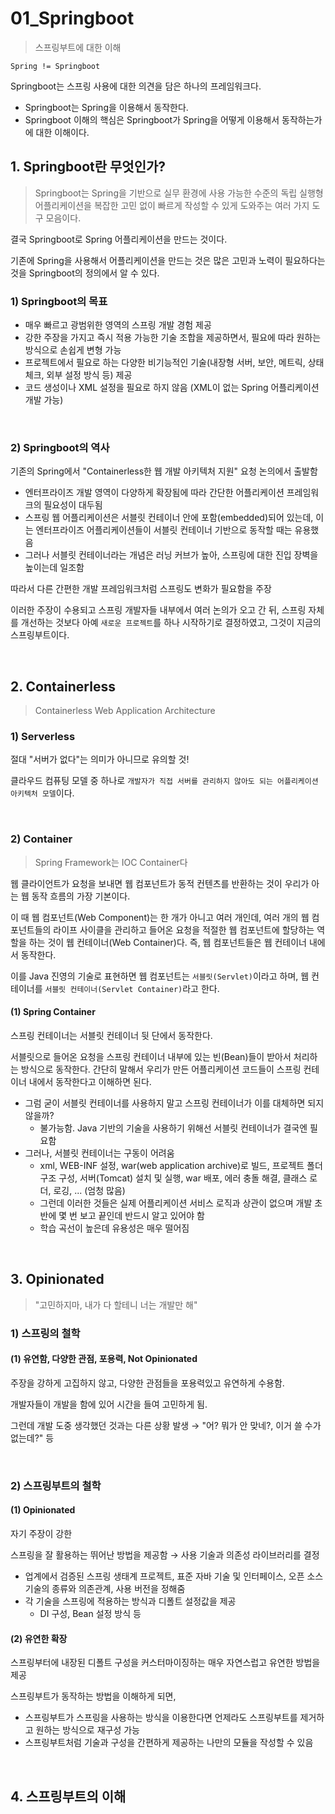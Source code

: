 # 01_Springboot

> 스프링부트에 대한 이해

`Spring != Springboot`

Springboot는 스프링 사용에 대한 의견을 담은 하나의 프레임워크다.

- Springboot는 Spring을 이용해서 동작한다.
- Springboot 이해의 핵심은 Springboot가 Spring을 어떻게 이용해서 동작하는가에 대한 이해이다.

## 1. Springboot란 무엇인가?

> Springboot는 Spring을 기반으로 실무 환경에 사용 가능한 수준의 독립 실행형 어플리케이션을 복잡한 고민 없이 빠르게 작성할 수 있게 도와주는 여러 가지 도구 모음이다.

결국 Springboot로 Spring 어플리케이션을 만드는 것이다.

기존에 Spring을 사용해서 어플리케이션을 만드는 것은 많은 고민과 노력이 필요하다는 것을 Springboot의 정의에서 알 수 있다.

### 1) Springboot의 목표

- 매우 빠르고 광범위한 영역의 스프링 개발 경험 제공
- 강한 주장을 가지고 즉시 적용 가능한 기술 조합을 제공하면서, 필요에 따라 원하는 방식으로 손쉽게 변형 가능
- 프로젝트에서 필요로 하는 다양한 비기능적인 기술(내장형 서버, 보안, 메트릭, 상태 체크, 외부 설정 방식 등) 제공
- 코드 생성이나 XML 설정을 필요로 하지 않음 (XML이 없는 Spring 어플리케이션 개발 가능)

<br>

### 2) Springboot의 역사

기존의 Spring에서 "Containerless한 웹 개발 아키텍처 지원" 요청 논의에서 출발함

- 엔터프라이즈 개발 영역이 다양하게 확장됨에 따라 간단한 어플리케이션 프레임워크의 필요성이 대두됨
- 스프링 웹 어플리케이션은 서블릿 컨테이너 안에 포함(embedded)되어 있는데, 이는 엔터프라이즈 어플리케이션들이 서블릿 컨테이너 기반으로 동작할 때는 유용했음
- 그러나 서블릿 컨테이너라는 개념은 러닝 커브가 높아, 스프링에 대한 진입 장벽을 높이는데 일조함

따라서 다른 간편한 개발 프레임워크처럼 스프링도 변화가 필요함을 주장

이러한 주장이 수용되고 스프링 개발자들 내부에서 여러 논의가 오고 간 뒤, 스프링 자체를 개선하는 것보다 아예 `새로운 프로젝트`를 하나 시작하기로 결정하였고, 그것이 지금의 스프링부트이다.

<br>

## 2. Containerless

> Containerless Web Application Architecture

### 1) Serverless

절대 "서버가 없다"는 의미가 아니므로 유의할 것!

클라우드 컴퓨팅 모델 중 하나로 `개발자가 직접 서버를 관리하지 않아도 되는 어플리케이션 아키텍처 모델`이다.

<br>

### 2) Container

> Spring Framework는 IOC Container다

웹 클라이언트가 요청을 보내면 웹 컴포넌트가 동적 컨텐츠를 반환하는 것이 우리가 아는 웹 동작 흐름의 가장 기본이다.

이 때 웹 컴포넌트(Web Component)는 한 개가 아니고 여러 개인데, 여러 개의 웹 컴포넌트들의 라이프 사이클을 관리하고 들어온 요청을 적절한 웹 컴포넌트에 할당하는 역할을 하는 것이 웹 컨테이너(Web Container)다. 즉, 웹 컴포넌트들은 웹 컨테이너 내에서 동작한다.

이를 Java 진영의 기술로 표현하면  웹 컴포넌트는 `서블릿(Servlet)`이라고 하며, 웹 컨테이너를 `서블릿 컨테이너(Servlet Container)`라고 한다.

#### (1) Spring Container

스프링 컨테이너는 서블릿 컨테이너 뒷 단에서 동작한다.

서블릿으로 들어온 요청을 스프링 컨테이너 내부에 있는 빈(Bean)들이 받아서 처리하는 방식으로 동작한다. 간단히 말해서 우리가 만든 어플리케이션 코드들이 스프링 컨테이너 내에서 동작한다고 이해하면 된다.

- 그럼 굳이 서블릿 컨테이너를 사용하지 말고 스프링 컨테이너가 이를 대체하면 되지 않을까?
  - 불가능함. Java 기반의 기술을 사용하기 위해선 서블릿 컨테이너가 결국엔 필요함
- 그러나, 서블릿 컨테이너는 구동이 어려움
  - xml, WEB-INF 설정, war(web application archive)로 빌드, 프로젝트 폴더 구조 구성, 서버(Tomcat) 설치 및 실행, war 배포, 에러 충돌 해결, 클래스 로더, 로깅, ... (엄청 많음)
  - 그런데 이러한 것들은 실제 어플리케이션 서비스 로직과 상관이 없으며 개발 초반에 몇 번 보고 끝인데 반드시 알고 있어야 함
  - 학습 곡선이 높은데 유용성은 매우 떨어짐

<br>

## 3. Opinionated

> "고민하지마, 내가 다 할테니 너는 개발만 해"

### 1) 스프링의 철학

#### (1) 유연함, 다양한 관점, 포용력, Not Opinionated

주장을 강하게 고집하지 않고, 다양한 관점들을 포용력있고 유연하게 수용함.

개발자들이 개발을 함에 있어 시간을 들여 고민하게 됨.

그런데 개발 도중 생각했던 것과는 다른 상황 발생 → "어? 뭐가 안 맞네?, 이거 쓸 수가 없는데?" 등

<br>

### 2) 스프링부트의 철학

#### (1) Opinionated

자기 주장이 강한

스프링을 잘 활용하는 뛰어난 방법을 제공함 → 사용 기술과 의존성 라이브러리를 결정

- 업계에서 검증된 스프링 생태계 프로젝트, 표준 자바 기술 및 인터페이스, 오픈 소스 기술의 종류와 의존관계, 사용 버전을 정해줌
- 각 기술을 스프링에 적용하는 방식과 디폴트 설정값을 제공
  - DI 구성, Bean 설정 방식 등

#### (2) 유연한 확장

스프링부터에 내장된 디폴트 구성을 커스터마이징하는 매우 자연스럽고 유연한 방법을 제공

스프링부트가 동작하는 방법을 이해하게 되면,

- 스프링부트가 스프링을 사용하는 방식을 이용한다면 언제라도 스프링부트를 제거하고 원하는 방식으로 재구성 가능
- 스프링부트처럼 기술과 구성을 간편하게 제공하는 나만의 모듈을 작성할 수 있음

<br>

## 4. 스프링부트의 이해

